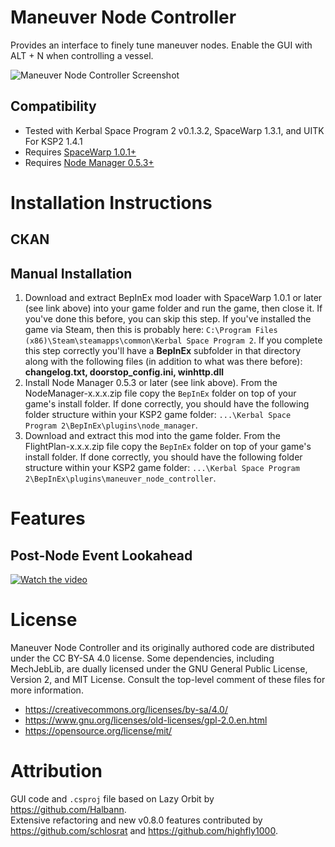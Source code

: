 # Maneuver Node Controller
 Provides an interface to finely tune maneuver nodes. Enable the GUI with ALT + N when controlling a vessel.
 
![Maneuver Node Controller Screenshot](https://github.com/schlosrat/ManeuverNodeController/blob/main/Images/MNC-Banner1.png)

## Compatibility
* Tested with Kerbal Space Program 2 v0.1.3.2, SpaceWarp 1.3.1, and UITK For KSP2 1.4.1
* Requires [SpaceWarp 1.0.1+](https://spacedock.info/mod/3277/Space%20Warp%20+%20BepInEx)
* Requires [Node Manager 0.5.3+](https://spacedock.info/mod/3366/Node%20Manager)

# Installation Instructions
## CKAN
## Manual Installation
1. Download and extract BepInEx mod loader with SpaceWarp 1.0.1 or later (see link above) into your game folder and run the game, then close it. If you've done this before, you can skip this step. If you've installed the game via Steam, then this is probably here: `C:\Program Files (x86)\Steam\steamapps\common\Kerbal Space Program 2`. If you complete this step correctly you'll have a **BepInEx** subfolder in that directory along with the following files (in addition to what was there before): **changelog.txt, doorstop_config.ini, winhttp.dll**
1. Install Node Manager 0.5.3 or later (see link above). From the NodeManager-x.x.x.zip file copy the `BepInEx` folder on top of your game's install folder. If done correctly, you should have the following folder structure within your KSP2 game folder: `...\Kerbal Space Program 2\BepInEx\plugins\node_manager`.
1. Download and extract this mod into the game folder. From the FlightPlan-x.x.x.zip file copy the `BepInEx` folder on top of your game's install folder. If done correctly, you should have the following folder structure within your KSP2 game folder: `...\Kerbal Space Program 2\BepInEx\plugins\maneuver_node_controller`.

# Features
## Post-Node Event Lookahead
[![Watch the video](https://img.youtube.com/vi/Y8UYwdgtOhE/default.jpg)](https://youtu.be/Y8UYwdgtOhE)

# License
Maneuver Node Controller and its originally authored code are distributed under the CC BY-SA 4.0 license.
Some dependencies, including MechJebLib, are dually licensed under the GNU General Public License, Version 2, and MIT License. Consult the top-level comment of these files for more information.
* https://creativecommons.org/licenses/by-sa/4.0/
* https://www.gnu.org/licenses/old-licenses/gpl-2.0.en.html
* https://opensource.org/license/mit/

# Attribution
GUI code and `.csproj` file based on Lazy Orbit by https://github.com/Halbann.  
Extensive refactoring and new v0.8.0 features contributed by https://github.com/schlosrat and https://github.com/highfly1000.
